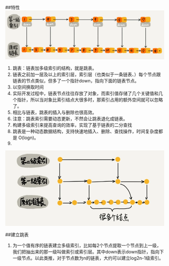 ##特性
![img.png](img.png)
1. 跳表：链表加多级索引的结构，就是跳表。
2. 链表之前加一层及以上的索引层，索引层（也类似于一条链表、）每个节点跟链表的节点类似，但多了一个指针down，指向下面的链表节点。
3. 以空间换取时间
4. 实际开发过程中，链表节点往往存放了对象，而索引值存储了几个关键值和几个指针，所以当对象比索引结点大很多时，那索引占用的额外空间就可以忽略了。
5. 相比与链表，跳表的插入与删除也很高效。
6. 注意：跳表索引需要动态更新，不然会让跳表退化成链表。
7. 构建多级索引来提高查询的效率，实现了基于链表的二分查找
8. 跳表是一种动态数据结构，支持快速地插入、删除、查找操作，时间复杂度都是 O(logn)。
9. 
![img_1.png](img_1.png)

##建立跳表
1. 为一个值有序的链表建立多级索引，比如每2个节点提取一个节点到上一级，我们把抽出来的那一级叫做索引或索引层。其中down表示down指针，指向下一级节点。以此类推，对于节点数为n的链表，大约可以建立log2n-1级索引。